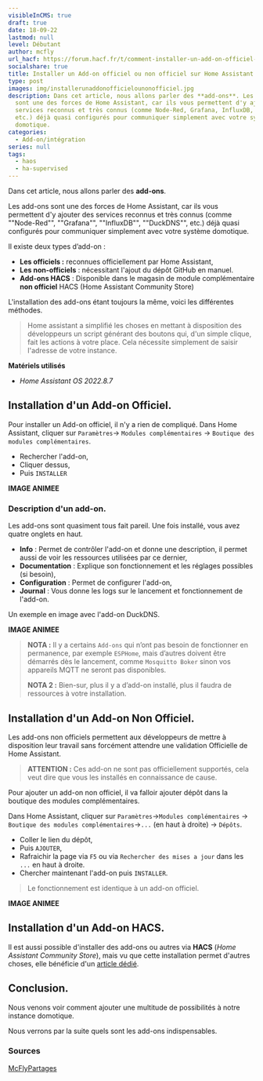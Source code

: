 ```yaml
---
visibleInCMS: true
draft: true
date: 18-09-22
lastmod: null
level: Débutant
author: mcfly
url_hacf: https://forum.hacf.fr/t/comment-installer-un-add-on-officiel-et-non-officiel/2071/
socialshare: true
title: Installer un Add-on officiel ou non officiel sur Home Assistant
type: post
images: img/installerunaddonofficielounonofficiel.jpg
description: Dans cet article, nous allons parler des **add-ons**. Les add-ons
  sont une des forces de Home Assistant, car ils vous permettent d'y ajouter des
  services reconnus et très connus (comme Node-Red, Grafana, InfluxDB, DuckDNS,
  etc.) déjà quasi configurés pour communiquer simplement avec votre système
  domotique.
categories:
  - Add-on/intégration
series: null
tags:
  - haos
  - ha-supervised
---
```

Dans cet article, nous allons parler des **add-ons**.

Les add-ons sont une des forces de Home Assistant, car ils vous permettent d'y ajouter des services reconnus et très connus (comme ""Node-Red"", ""Grafana"", ""InfluxDB"", ""DuckDNS"", etc.) déjà quasi configurés pour communiquer simplement avec votre système domotique.

Il existe deux types d’add-on :

* **Les officiels :** reconnues officiellement par Home Assistant,
* **Les non-officiels** : nécessitant l'ajout du dépôt GitHub en manuel.
* **Add-ons HACS** : Disponible dans le magasin de module complémentaire **non officiel** HACS (Home Assistant Community Store)

L'installation des add-ons étant toujours la même, voici les différentes méthodes.

> Home assistant a simplifié les choses en mettant à disposition des développeurs un script générant des boutons qui, d'un simple clique, fait les actions à votre place. Cela nécessite simplement de saisir l'adresse de votre instance.

**Matériels utilisés**

* *Home Assistant OS 2022.8.7*

## Installation d'un Add-on Officiel.

Pour installer un Add-on officiel, il n'y a rien de compliqué.
Dans Home Assistant, cliquer sur `Paramètres`-&gt; `Modules complémentaires` -&gt; `Boutique des modules complémentaires`.

* Rechercher l'add-on,
* Cliquer dessus,
* Puis `INSTALLER`

**IMAGE ANIMEE**

### Description d'un add-on.

Les add-ons sont quasiment tous fait pareil.
Une fois installé, vous avez quatre onglets en haut.

* **Info** : Permet de contrôler l'add-on et donne une description, il permet aussi de voir les ressources utilisées par ce dernier,
* **Documentation** : Explique son fonctionnement et les réglages possibles (si besoin),
* **Configuration** : Permet de configurer l'add-on,
* **Journal** : Vous donne les logs sur le lancement et fonctionnement de l'add-on.

Un exemple en image avec l'add-on DuckDNS.

**IMAGE ANIMEE**

> **NOTA :** Il y a certains `Add-ons`  qui n’ont pas besoin de fonctionner en permanence, par exemple `ESPHome`, mais d’autres doivent être démarrés dès le lancement, comme `Mosquitto Boker`  sinon vos appareils MQTT ne seront pas disponibles.
>
> **NOTA 2 :**  Bien-sur, plus il y a d’add-on installé, plus il faudra de ressources à votre installation.

## Installation d'un Add-on Non Officiel.

Les add-ons non officiels permettent aux développeurs de mettre à disposition leur travail sans forcément attendre une validation Officielle de Home Assistant.

> **ATTENTION :** Ces add-on ne sont pas officiellement supportés, cela veut dire que vous les installés en connaissance de cause. 

Pour ajouter un add-on non officiel, il va falloir ajouter  dépôt dans la boutique des modules complémentaires.

Dans Home Assistant, cliquer sur `Paramètres`->`Modules complémentaires` -> `Boutique des modules complémentaires`->`...` (en haut à droite) -> `Dépôts`.

* Coller le lien du dépôt,
* Puis `AJOUTER`,
* Rafraichir la page via `F5` ou via `Rechercher des mises a jour` dans les `...` en haut à droite.
* Chercher maintenant l'add-on puis `INSTALLER`.

> Le fonctionnement est identique à un add-on officiel.

**IMAGE ANIMEE**

## Installation d'un Add-on HACS.

Il est aussi possible d'installer des add-ons ou autres via **HACS** (*Home Assistant Community Store*), mais vu que cette installation permet d'autres choses, elle bénéficie d'un [article dédié](blog/installer-hacs-sur-home-assistant-et-profiter-dun-magasin-alternatif/).

## Conclusion.

Nous venons voir comment ajouter une multitude de possibilités à notre instance domotique.

Nous verrons par la suite quels sont les add-ons indispensables.

### Sources

[McFlyPartages](https://mcflypartages.fr/articles/ha_addon/)